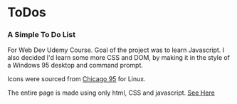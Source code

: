 # ToDos
### A Simple To Do List

For Web Dev Udemy Course.
Goal of the project was to learn Javascript.
I also decided I'd learn some more CSS and DOM, by
making it in the style of a Windows 95 desktop and
command prompt.

Icons were sourced from [Chicago 95](https://github.com/grassmunk/Chicago95/blob/master/Screenshots/SCREENSH) for Linux.

The entire page is made using only html, CSS and 
javascript. [See Here](https://agitated-villani-ec2285.netlify.app/)

